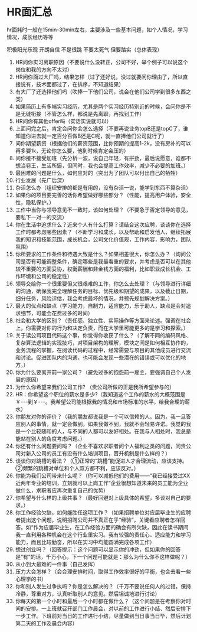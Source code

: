 # HR面汇总

hr面耗时一般在15min-30min左右，主要涉及一些基本问题，如个人情况，学习情况，成长经历等等

积极阳光乐观 开朗自信 不是很跳 不要太死气 但要踏实（总体表现）

1. HR问你实习离职原因（不要说什么没转正，公司不好，举个例子可以说这个岗位和我的方向不太对）
2. HR问你面过大厂吗，结果怎样（过了还好说，没过就要问你理由了，所以直接说有，技术面都过了，在排序，不知道结果）
3. 有大厂了还选择他们吗（吹捧一下他们公司，说会在他们公司学到很多东西之类）
4. 如果简历上有多端实习经历，尤其是两个实习经历特别近的时候，会问你是不是无缝衔接（不管怎么样，都说是先离职，再找到工作）
5. HR问你有其他offer吗（实话实说就可以）
6. 上面问完之后，肯定会问你会怎么选择（不要再说业务topB还是topC了，谁知道你进去就一定百分百做B还是C呢，就一直捧他们公司就行了）
7. 问你期望薪资（根据他们的薪资范围，比你预期的提高1-2k，没有房补的可以再多要1k，无论你怎么要，他到时候肯定会压的）
8. 问你接不接受加班（先分析一波，说自己年轻，有拼劲，最后说愿意，谁都不想当卷王，生活所逼，但同时，我也会提高工作效率，减少不必要的加班。）
9. 最困难的问题是什么，如何应对的（突出为了团队可以付出自己的牺牲）
10. 行业发展（先广后深）
11. 杂活怎么办（组织安排的都是有用的，没有杂活一说，能学到东西不算杂活）
12. 如果你的项目要完善的话你希望做好哪些部分？（性能，提高用户体验，安全性，隐私保护。）
13. 工作中当你与领导意见不一致时，该如何处理？（不要急于否定领导的意见，要私下一对一的交流）
14. 你在生活中追求什么？近来个人有什么打算？请结合这次应聘，谈谈你在选择工作时都考虑哪些因素？（不断学习和成长，以及帮助和启发他人，继续拓展我的知识和技能范围，成长机会，公司文化价值观，工作内容，影响力，团队氛围）
15. 你所要求的工作条件和待遇大致是什么？如果相差很大，你怎么办？（询问公司是否有可能调整条件，确定哪些是我最看重的要求，并考虑是否可以在其他较不重要的方面妥协，权衡薪酬和非金钱方面的福利，比如职业成长机会、工作环境和公司的稳定性）
16. 领导交给你一个很重要但又很艰难的工作，你怎么去处理？（与领导进行详细的沟通，确保我完全理解任务的目标、优先级和期望的成果，以及截止日期，细分任务，风险评估，我会考虑最坏的情况，并预先规划解决方案。）
17. 最大的优点和缺点（学习能力，自制力，适应能力，乐于助人，缺点是会对追求细节，可能会花费过多的时间）
18. 社会和大学的区别？（责任感、独立性、实际操作等方面来论述。强调在社会上，你需要对你的行为和决定负责，而在大学里可能更多的是学习和探索。）
19. 关于读公司项目代码这个事，你觉得你收获了什么？（了解不同的编码风格、复杂算法逻辑的实现技巧，对项目架构的理解，模块之间是如何相互协作的，业务流程的掌握，在阅读代码的过程中，经常需要与项目的其他成员进行交流和讨论。促进团队内的沟通，也可能会发现一些潜在的错误或可以优化的地方。）
20. 你为什么要离开前一家公司？（避免过多的抱怨前一雇主，要强调自己个人发展的原因）
21. 为什么你希望来我们公司工作? （贵公司所做的正是我所希望参与的）
22. HR：你希望这个职位的薪水是多少?（我知道这个工作的薪水的大概范围是￥---到￥---。我希望公司能根据我的情况和市场标准的水平，给我合理的薪水）
23. 你朋友对你的评价？（我的朋友都说我是一个可以信赖的人。因为，我一旦答应别人的事情，就一定会做到。如果我做不到，我就不会轻易许诺。我觉的我是一个比较随和的人，与不同的人都可以友好相处。在我与人相处时，我总是能站在别人的角度考虑问题。）
24. 你还有什么问题要问吗？（企业不喜欢求职者问个人福利之类的问题，问贵公司对新入公司的员工有没有什么培训项目，晋升机制是什么样的？）
25. 谈谈你对跳槽的看法？（①正常的“跳槽”能促进人才合理流动，应该支持。②频繁的跳槽对单位和个人双方都不利，应该反对。）
26. 你能为我们公司带来什么呢？（你可以减低他们的费用——“我已经接受过XX近两年专业的培训，立刻就可以上岗工作”企业很想知道未来的员工能为企业做什么，求职者应再次重复自己的优势）
27. 你希望与什么样的上级共事？（最好回避对上级具体的希望，多谈对自己的要求。）
28. 你工作经验欠缺，如何能胜任这项工作？（如果招聘单位对应届毕业生的应聘者提出这个问题，说明招聘公司并不真正在乎“经验”，关键看应聘者怎样回答。如“作为应届毕业生，在工作经验方面的确会有所欠缺，因此在读书期间我一直利用各种机会在这个行业里实习。我有较强的责任心、适应能力和学习能力，而且比较勤奋，所以在实习中均能圆满完成各项工作）
29. 想过创业吗？（回答提示：这个问题可以显示你的冲劲，但如果你的回答是“有”的话，千万小心，下一个问题可能就是：那么为什么你不这样做呢？）
30. 从小到大最难的一件事（自己发挥）
31. 压力大会怎样？（会合理安排时间，取得工作效率很好的平衡，也会去看一些心理学的书）
32. 你和别人发生过争执吗？你是怎么解决的？（千万不要说任何人的过错。保持冷静，尊重对方，认真听取别人的意见。然后坦诚地进行讨论）
33. 你每天的第一个小时和最后一个小时都在做什么？（这个问题是在考察你对时间的安排。一上班就召开部门工作晨会，对以前的工作进行小结、然后安排下一步工作。下班前对当日的工作进行小结，尽量做到当日事当日毕，然后计划第二天的工作及晨会内容）